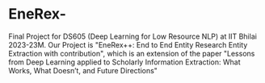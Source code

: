 # EneRex-
Final Project for DS605 (Deep Learning for Low Resource NLP) at IIT Bhilai 2023-23M. Our Project is "EneRex++: End to End Entity Research Entity Extraction with contribution", which is an extension of the paper "Lessons from Deep Learning applied to Scholarly Information Extraction: What Works, What Doesn’t, and Future Directions"
